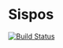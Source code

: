 # Sispos

[![Build Status](https://travis-ci.org/iagsti/sispos.svg?branch=master)](https://travis-ci.org/iagsti/sispos)